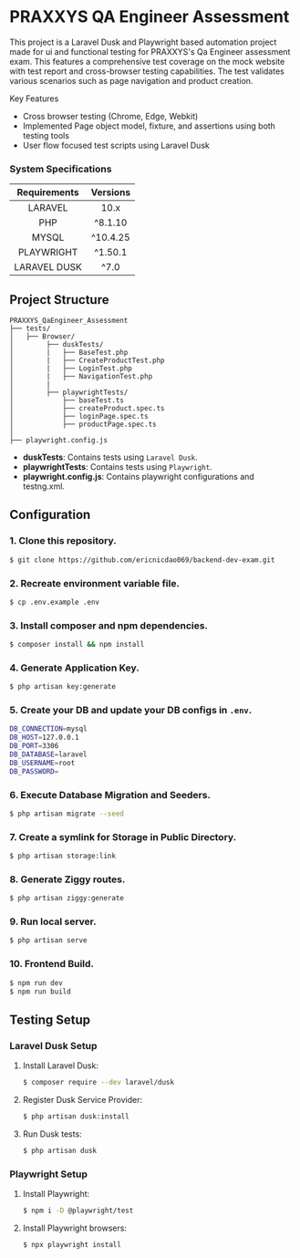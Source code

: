 # PRAXXYS QA Engineer Assessment

This project is a Laravel Dusk and Playwright based automation project made for ui and functional testing for PRAXXYS's Qa Engineer assessment exam. This features a comprehensive test coverage on the mock website with test report and cross-browser testing capabilities. The test validates various scenarios such as page navigation and product creation. 

Key Features
- Cross browser testing (Chrome, Edge, Webkit)
- Implemented Page object model, fixture, and assertions using both testing tools
- User flow focused test scripts using Laravel Dusk


### System Specifications

| Requirements | Versions |
| :----------: | :------: |
|   LARAVEL    |   10.x   |
|     PHP      |  ^8.1.10 |
|    MYSQL     | ^10.4.25 |
|  PLAYWRIGHT  | ^1.50.1  |
|  LARAVEL DUSK  |  ^7.0  |

## Project Structure

```plaintext
PRAXXYS_QaEngineer_Assessment
├── tests/
│   ├── Browser/
│        ├── duskTests/
│        |   ├── BaseTest.php
│        |   ├── CreateProductTest.php
│        |   ├── LoginTest.php
│        |   ├── NavigationTest.php
│        |  
│        ├── playwrightTests/
│            ├── baseTest.ts
│            ├── createProduct.spec.ts
│            ├── loginPage.spec.ts
│            ├── productPage.spec.ts
│
├── playwright.config.js
```

- **duskTests**: Contains tests using `Laravel Dusk`.
- **playwrightTests**: Contains tests using `Playwright`.
- **playwright.config.js**: Contains playwright configurations and testng.xml.

## Configuration

### 1. Clone this repository.

```bash
$ git clone https://github.com/ericnicdao069/backend-dev-exam.git
```

### 2. Recreate environment variable file.

```bash
$ cp .env.example .env
```

### 3. Install composer and npm dependencies.

```bash
$ composer install && npm install
```

### 4. Generate Application Key.

```bash
$ php artisan key:generate
```

### 5. Create your DB and update your DB configs in `.env`.

```bash
DB_CONNECTION=mysql
DB_HOST=127.0.0.1
DB_PORT=3306
DB_DATABASE=laravel
DB_USERNAME=root
DB_PASSWORD=
```

### 6. Execute Database Migration and Seeders.

```bash
$ php artisan migrate --seed
```

### 7. Create a symlink for Storage in Public Directory.

```bash
$ php artisan storage:link
```

### 8. Generate Ziggy routes.

```bash
$ php artisan ziggy:generate
```

### 9. Run local server.

```bash
$ php artisan serve
```

### 10. Frontend Build.

```bash
$ npm run dev
$ npm run build
```

## Testing Setup

### **Laravel Dusk Setup**

1. Install Laravel Dusk:
   ```bash
   $ composer require --dev laravel/dusk
   ```

2. Register Dusk Service Provider:
   ```bash
   $ php artisan dusk:install
   ```

3. Run Dusk tests:
   ```bash
   $ php artisan dusk
   ```


### **Playwright Setup**

1. Install Playwright:
   ```bash
   $ npm i -D @playwright/test
   ```

2. Install Playwright browsers:
   ```bash
   $ npx playwright install
   ```
